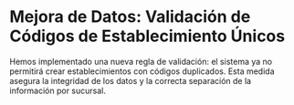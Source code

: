 # Mejora de Datos: Validación de Códigos de Establecimiento Únicos

Hemos implementado una nueva regla de validación: el sistema ya no permitirá crear establecimientos con códigos duplicados. Esta medida asegura la integridad de los datos y la correcta separación de la información por sucursal. 